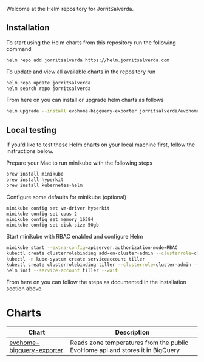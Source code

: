 
Welcome at the Helm repository for JorritSalverda.

## Installation

To start using the Helm charts from this repository run the following command

```bash
helm repo add jorritsalverda https://helm.jorritsalverda.com
```

To update and view all available charts in the repository run

```bash
helm repo update jorritsalverda
helm search repo jorritsalverda
```

From here on you can install or upgrade helm charts as follows

```bash
helm upgrade --install evohome-bigquery-exporter jorritsalverda/evohome-bigquery-exporter --namespace evohome-bigquery-exporter --wait
```

## Local testing

If you'd like to test these Helm charts on your local machine first, follow the instructions below.

Prepare your Mac to run minikube with the following steps

```bash
brew install minikube
brew install hyperkit
brew install kubernetes-helm
```

Configure some defaults for minikube (optional)

```bash
minikube config set vm-driver hyperkit
minikube config set cpus 2
minikube config set memory 16384
minikube config set disk-size 50gb
```

Start minikube with RBAC enabled and configure Helm

```bash
minikube start --extra-config=apiserver.authorization-mode=RBAC
kubectl create clusterrolebinding add-on-cluster-admin --clusterrole=cluster-admin --serviceaccount=kube-system:default
kubectl -n kube-system create serviceaccount tiller
kubectl create clusterrolebinding tiller --clusterrole=cluster-admin --serviceaccount=kube-system:tiller
helm init --service-account tiller --wait
```

From here on you can follow the steps as documented in the installation section above.

# Charts

| Chart                                                                                    | Description                                                                   |
| --------------------------------------------------------------------------------------------------- | ------------------------------------------------------------------ |
| [evohome-bigquery-exporter](https://github.com/JorritSalverda/evohome-bigquery-exporter) | Reads zone temperatures from the public EvoHome api and stores it in BigQuery |
